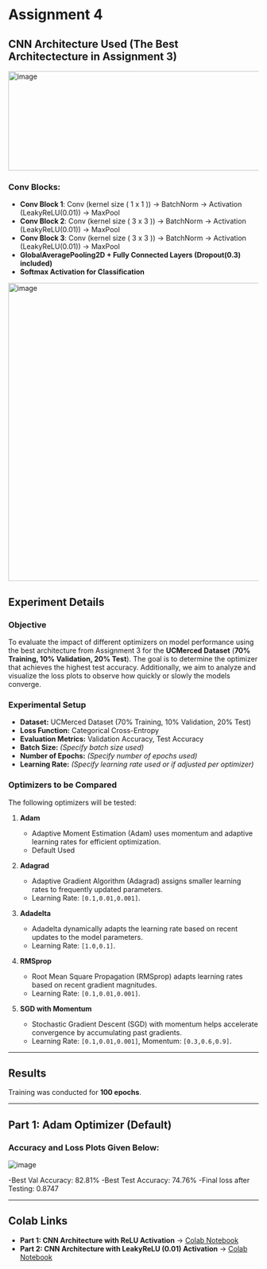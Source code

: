 # Assignment 4

## CNN Architecture Used (The Best Architectecture in Assignment 3)

<img src="https://github.com/user-attachments/assets/8f72a97d-c298-49d1-a3aa-87ff630e36e6" alt="image" width="900" height="200" />







### Conv Blocks:
- **Conv Block 1**: Conv (kernel size ( 1 x 1 )) → BatchNorm → Activation (LeakyReLU(0.01)) → MaxPool
- **Conv Block 2**: Conv (kernel size ( 3 x 3 )) → BatchNorm → Activation (LeakyReLU(0.01)) → MaxPool
- **Conv Block 3**: Conv (kernel size ( 3 x 3 )) → BatchNorm → Activation (LeakyReLU(0.01)) → MaxPool
- **GlobalAveragePooling2D + Fully Connected Layers (Dropout(0.3) included)**
- **Softmax Activation for Classification**

<img width="600" alt="image" src="https://github.com/user-attachments/assets/b508d3e5-23a0-430c-ab65-f3ea1dc8bcb0" />


## Experiment Details

### Objective  
To evaluate the impact of different optimizers on model performance using the best architecture from Assignment 3 for the **UCMerced Dataset** (**70% Training, 10% Validation, 20% Test**). The goal is to determine the optimizer that achieves the highest test accuracy. Additionally, we aim to analyze and visualize the loss plots to observe how quickly or slowly the models converge.  

### Experimental Setup  
- **Dataset:** UCMerced Dataset (70% Training, 10% Validation, 20% Test)  
- **Loss Function:** Categorical Cross-Entropy  
- **Evaluation Metrics:** Validation Accuracy, Test Accuracy  
- **Batch Size:** _(Specify batch size used)_  
- **Number of Epochs:** _(Specify number of epochs used)_  
- **Learning Rate:** _(Specify learning rate used or if adjusted per optimizer)_  

### Optimizers to be Compared  
The following optimizers will be tested:  

1. **Adam**  
   - Adaptive Moment Estimation (Adam) uses momentum and adaptive learning rates for efficient optimization.   
   - Default Used
  
2. **Adagrad**  
   - Adaptive Gradient Algorithm (Adagrad) assigns smaller learning rates to frequently updated parameters.  
   - Learning Rate: `[0.1,0.01,0.001]`.
       

3. **Adadelta**  
   - Adadelta dynamically adapts the learning rate based on recent updates to the model parameters.  
   - Learning Rate: `[1.0,0.1]`.


4. **RMSprop**  
   - Root Mean Square Propagation (RMSprop) adapts learning rates based on recent gradient magnitudes.  
   - Learning Rate: `[0.1,0.01,0.001]`.

  
5. **SGD with Momentum**  
   - Stochastic Gradient Descent (SGD) with momentum helps accelerate convergence by accumulating past gradients.  
   - Learning Rate: `[0.1,0.01,0.001]`, Momentum: `[0.3,0.6,0.9]`.  

---

## Results
Training was conducted for **100 epochs**.

---

## **Part 1: Adam Optimizer (Default)**

### Accuracy and Loss Plots Given Below:
![image](https://github.com/user-attachments/assets/6a9a7ecf-c47e-4ab3-907f-d82c9d5177dc)



-Best Val Accuracy: 82.81%
-Best Test Accuracy: 74.76%
-Final loss after Testing: 0.8747

---

## **Colab Links**
- **Part 1: CNN Architecture with ReLU Activation** → [Colab Notebook](https://colab.research.google.com/drive/13KHPbInQRBPFz_22U4aOXWz_WgNgXf_B#scrollTo=oWZiyaG-auD7)
- **Part 2: CNN Architecture with LeakyReLU (0.01) Activation** → [Colab Notebook](https://colab.research.google.com/drive/1fI3PFIwaAqyts_JlzwSLjfjLuoGZUoVQ?usp=sharing)
